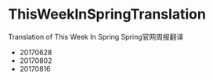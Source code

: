 # ThisWeekInSpringTranslation
Translation of This Week In Spring
Spring官网周报翻译


* 20170628
* 20170802
* 20170816
